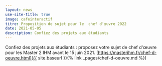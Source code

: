 ```yaml
---
layout: news
use-site-title: true
image: cafeinteractif
titre: Proposition de sujet pour le  chef d'œuvre 2022
date: 2021-05-05
description: Confiez des projets aux étudiants
---
```


Confiez des projets aux étudiants : proposez votre sujet de chef d'œuvre pour les Master 2 IHM avant le 15 juin 2021.
[https://masterihm.fr/chef-d-oeuvre.html]({{ site.baseurl }}{% link _pages/chef-d-oeuvre.md %})